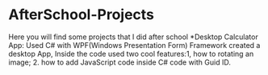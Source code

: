 # AfterSchool-Projects
Here you will find some projects that I did after school
*Desktop Calculator App: Used C# with WPF(Windows Presentation Form) Framework created a desktop App, Inside the code used two cool features:1, how to rotating an image; 2. how to add JavaScript code inside C# code with Guid ID.
